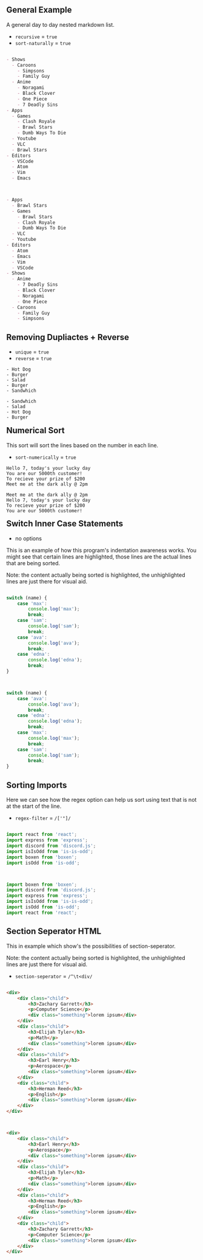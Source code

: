 ## General Example

A general day to day nested markdown list.

- `recursive` = `true`
- `sort-naturally` = `true`

<div class="pre-container">

```markdown
- Shows
  - Caroons
    - Simpsons
    - Family Guy
  - Anime
    - Noragami
    - Black Clover
    - One Piece
    - 7 Deadly Sins
- Apps
  - Games
    - Clash Royale
    - Brawl Stars
    - Dumb Ways To Die
  - Youtube
  - VLC
  - Brawl Stars
- Editors
  - VSCode
  - Atom
  - Vim
  - Emacs
```

```markdown
- Apps
  - Brawl Stars
  - Games
    - Brawl Stars
    - Clash Royale
    - Dumb Ways To Die
  - VLC
  - Youtube
- Editors
  - Atom
  - Emacs
  - Vim
  - VSCode
- Shows
  - Anime
    - 7 Deadly Sins
    - Black Clover
    - Noragami
    - One Piece
  - Caroons
    - Family Guy
    - Simpsons
```

</div>

## Removing Dupliactes + Reverse

- `unique` = `true`
- `reverse` = `true`

<div class="pre-container">

```
- Hot Dog
- Burger
- Salad
- Burger
- Sandwhich
```

```
- Sandwhich
- Salad
- Hot Dog
- Burger
```

</div>

## Numerical Sort

This sort will sort the lines based on the number in each line.

- `sort-numerically` = `true`

<div class="pre-container">

```
Hello 7, today's your lucky day
You are our 5000th customer!
To recieve your prize of $200
Meet me at the dark ally @ 2pm
```

```
Meet me at the dark ally @ 2pm
Hello 7, today's your lucky day
To recieve your prize of $200
You are our 5000th customer!
```

</div>

## Switch Inner Case Statements

- no options

This is an example of how this program's indentation awareness works. You might
see that certain lines are highlighted, those lines are the actual lines that
are being sorted.

Note: the content actually being sorted is highlighted, the
unhighlighted lines are just there for visual aid.

<div class="pre-container">

```js {1-12}
switch (name) {
	case 'max':
		console.log('max');
		break;
	case 'sam':
		console.log('sam');
		break;
	case 'ava':
		console.log('ava');
		break;
	case 'edna':
		console.log('edna');
		break;
}
```

```js
switch (name) {
	case 'ava':
		console.log('ava');
		break;
	case 'edna':
		console.log('edna');
		break;
	case 'max':
		console.log('max');
		break;
	case 'sam':
		console.log('sam');
		break;
}
```

</div>

## Sorting Imports

Here we can see how the regex option can help us sort using text that is not at
the start of the line.

- `regex-filter` = `/['"]/`

<div class="pre-container">

```js
import react from 'react';
import express from 'express';
import discord from 'discord.js';
import isIsOdd from 'is-is-odd';
import boxen from 'boxen';
import isOdd from 'is-odd';
```

```js
import boxen from 'boxen';
import discord from 'discord.js';
import express from 'express';
import isIsOdd from 'is-is-odd';
import isOdd from 'is-odd';
import react from 'react';
```

</div>

## Section Seperator HTML

This in example which show's the possibilities of section-seperator.

Note: the content actually being sorted is highlighted, the unhighlighted lines
are just there for visual aid.

- `section-seperator` = `/^\t<div/`

<div class="pre-container">

```html {1-20}
<div>
	<div class="child">
		<h3>Zachary Garrett</h3>
		<p>Computer Science</p>
		<div class="something">lorem ipsum</div>
	</div>
	<div class="child">
		<h3>Elijah Tyler</h3>
		<p>Math</p>
		<div class="something">lorem ipsum</div>
	</div>
	<div class="child">
		<h3>Earl Henry</h3>
		<p>Aerospace</p>
		<div class="something">lorem ipsum</div>
	</div>
	<div class="child">
		<h3>Herman Reed</h3>
		<p>English</p>
		<div class="something">lorem ipsum</div>
	</div>
</div>
```

```html
<div>
	<div class="child">
		<h3>Earl Henry</h3>
		<p>Aerospace</p>
		<div class="something">lorem ipsum</div>
	</div>
	<div class="child">
		<h3>Elijah Tyler</h3>
		<p>Math</p>
		<div class="something">lorem ipsum</div>
	</div>
	<div class="child">
		<h3>Herman Reed</h3>
		<p>English</p>
		<div class="something">lorem ipsum</div>
	</div>
	<div class="child">
		<h3>Zachary Garrett</h3>
		<p>Computer Science</p>
		<div class="something">lorem ipsum</div>
	</div>
</div>
```

</div>

<style>
	.pre-container {
		display: flex;
		flex-wrap: wrap;
		gap: 1em;
		margin-top: 1em;
	}

    pre {
		flex: 1;
		min-width: 20em;
		margin: 0 !important;
    }

    :root {
        --sidebar-width: 400px;
        --max-content-width: 80rem;
    }

    h2:not(:first-child) {
        margin-top: 0.7em;
    }
</style>
